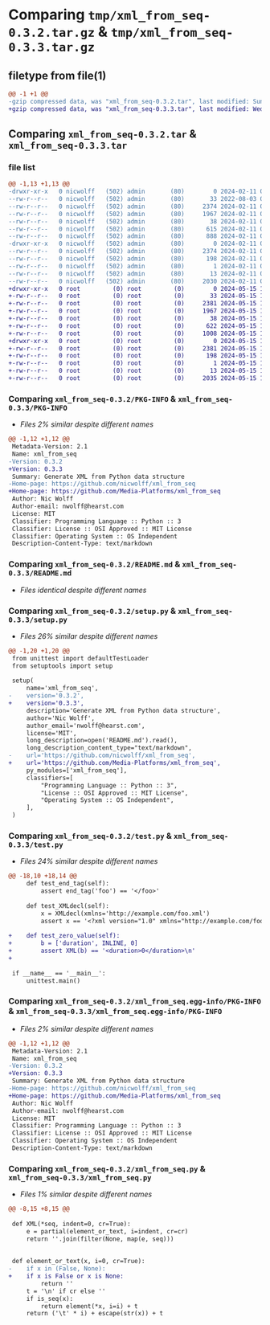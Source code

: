# Comparing `tmp/xml_from_seq-0.3.2.tar.gz` & `tmp/xml_from_seq-0.3.3.tar.gz`

## filetype from file(1)

```diff
@@ -1 +1 @@
-gzip compressed data, was "xml_from_seq-0.3.2.tar", last modified: Sun Feb 11 04:30:11 2024, max compression
+gzip compressed data, was "xml_from_seq-0.3.3.tar", last modified: Wed May 15 14:46:41 2024, max compression
```

## Comparing `xml_from_seq-0.3.2.tar` & `xml_from_seq-0.3.3.tar`

### file list

```diff
@@ -1,13 +1,13 @@
-drwxr-xr-x   0 nicwolff   (502) admin       (80)        0 2024-02-11 04:30:11.438279 xml_from_seq-0.3.2/
--rw-r--r--   0 nicwolff   (502) admin       (80)       33 2022-08-03 00:53:50.000000 xml_from_seq-0.3.2/MANIFEST.in
--rw-r--r--   0 nicwolff   (502) admin       (80)     2374 2024-02-11 04:30:11.438073 xml_from_seq-0.3.2/PKG-INFO
--rw-r--r--   0 nicwolff   (502) admin       (80)     1967 2024-02-11 04:29:04.000000 xml_from_seq-0.3.2/README.md
--rw-r--r--   0 nicwolff   (502) admin       (80)       38 2024-02-11 04:30:11.438318 xml_from_seq-0.3.2/setup.cfg
--rw-r--r--   0 nicwolff   (502) admin       (80)      615 2024-02-11 04:22:56.000000 xml_from_seq-0.3.2/setup.py
--rw-r--r--   0 nicwolff   (502) admin       (80)      888 2024-02-11 04:28:01.000000 xml_from_seq-0.3.2/test.py
-drwxr-xr-x   0 nicwolff   (502) admin       (80)        0 2024-02-11 04:30:11.437887 xml_from_seq-0.3.2/xml_from_seq.egg-info/
--rw-r--r--   0 nicwolff   (502) admin       (80)     2374 2024-02-11 04:30:11.000000 xml_from_seq-0.3.2/xml_from_seq.egg-info/PKG-INFO
--rw-r--r--   0 nicwolff   (502) admin       (80)      198 2024-02-11 04:30:11.000000 xml_from_seq-0.3.2/xml_from_seq.egg-info/SOURCES.txt
--rw-r--r--   0 nicwolff   (502) admin       (80)        1 2024-02-11 04:30:11.000000 xml_from_seq-0.3.2/xml_from_seq.egg-info/dependency_links.txt
--rw-r--r--   0 nicwolff   (502) admin       (80)       13 2024-02-11 04:30:11.000000 xml_from_seq-0.3.2/xml_from_seq.egg-info/top_level.txt
--rw-r--r--   0 nicwolff   (502) admin       (80)     2030 2024-02-11 04:29:30.000000 xml_from_seq-0.3.2/xml_from_seq.py
+drwxr-xr-x   0 root         (0) root         (0)        0 2024-05-15 14:46:41.326979 xml_from_seq-0.3.3/
+-rw-r--r--   0 root         (0) root         (0)       33 2024-05-15 14:42:40.000000 xml_from_seq-0.3.3/MANIFEST.in
+-rw-r--r--   0 root         (0) root         (0)     2381 2024-05-15 14:46:41.326543 xml_from_seq-0.3.3/PKG-INFO
+-rw-r--r--   0 root         (0) root         (0)     1967 2024-05-15 14:42:40.000000 xml_from_seq-0.3.3/README.md
+-rw-r--r--   0 root         (0) root         (0)       38 2024-05-15 14:46:41.327126 xml_from_seq-0.3.3/setup.cfg
+-rw-r--r--   0 root         (0) root         (0)      622 2024-05-15 14:42:40.000000 xml_from_seq-0.3.3/setup.py
+-rw-r--r--   0 root         (0) root         (0)     1008 2024-05-15 14:42:40.000000 xml_from_seq-0.3.3/test.py
+drwxr-xr-x   0 root         (0) root         (0)        0 2024-05-15 14:46:41.326091 xml_from_seq-0.3.3/xml_from_seq.egg-info/
+-rw-r--r--   0 root         (0) root         (0)     2381 2024-05-15 14:46:41.000000 xml_from_seq-0.3.3/xml_from_seq.egg-info/PKG-INFO
+-rw-r--r--   0 root         (0) root         (0)      198 2024-05-15 14:46:41.000000 xml_from_seq-0.3.3/xml_from_seq.egg-info/SOURCES.txt
+-rw-r--r--   0 root         (0) root         (0)        1 2024-05-15 14:46:41.000000 xml_from_seq-0.3.3/xml_from_seq.egg-info/dependency_links.txt
+-rw-r--r--   0 root         (0) root         (0)       13 2024-05-15 14:46:41.000000 xml_from_seq-0.3.3/xml_from_seq.egg-info/top_level.txt
+-rw-r--r--   0 root         (0) root         (0)     2035 2024-05-15 14:42:40.000000 xml_from_seq-0.3.3/xml_from_seq.py
```

### Comparing `xml_from_seq-0.3.2/PKG-INFO` & `xml_from_seq-0.3.3/PKG-INFO`

 * *Files 2% similar despite different names*

```diff
@@ -1,12 +1,12 @@
 Metadata-Version: 2.1
 Name: xml_from_seq
-Version: 0.3.2
+Version: 0.3.3
 Summary: Generate XML from Python data structure
-Home-page: https://github.com/nicwolff/xml_from_seq
+Home-page: https://github.com/Media-Platforms/xml_from_seq
 Author: Nic Wolff
 Author-email: nwolff@hearst.com
 License: MIT
 Classifier: Programming Language :: Python :: 3
 Classifier: License :: OSI Approved :: MIT License
 Classifier: Operating System :: OS Independent
 Description-Content-Type: text/markdown
```

### Comparing `xml_from_seq-0.3.2/README.md` & `xml_from_seq-0.3.3/README.md`

 * *Files identical despite different names*

### Comparing `xml_from_seq-0.3.2/setup.py` & `xml_from_seq-0.3.3/setup.py`

 * *Files 26% similar despite different names*

```diff
@@ -1,20 +1,20 @@
 from unittest import defaultTestLoader
 from setuptools import setup
 
 setup(
     name='xml_from_seq',
-    version='0.3.2',
+    version='0.3.3',
     description='Generate XML from Python data structure',
     author='Nic Wolff',
     author_email='nwolff@hearst.com',
     license='MIT',
     long_description=open('README.md').read(),
     long_description_content_type="text/markdown",
-    url='https://github.com/nicwolff/xml_from_seq',
+    url='https://github.com/Media-Platforms/xml_from_seq',
     py_modules=['xml_from_seq'],
     classifiers=[
         "Programming Language :: Python :: 3",
         "License :: OSI Approved :: MIT License",
         "Operating System :: OS Independent",
     ],
 )
```

### Comparing `xml_from_seq-0.3.2/test.py` & `xml_from_seq-0.3.3/test.py`

 * *Files 24% similar despite different names*

```diff
@@ -18,10 +18,14 @@
     def test_end_tag(self):
         assert end_tag('foo') == '</foo>'
 
     def test_XMLdecl(self):
         x = XMLdecl(xmlns='http://example.com/foo.xml')
         assert x == '<?xml version="1.0" xmlns="http://example.com/foo.xml"?>\n'
 
+    def test_zero_value(self):
+        b = ['duration', INLINE, 0]
+        assert XML(b) == '<duration>0</duration>\n'
+
 
 if __name__ == '__main__':
     unittest.main()
```

### Comparing `xml_from_seq-0.3.2/xml_from_seq.egg-info/PKG-INFO` & `xml_from_seq-0.3.3/xml_from_seq.egg-info/PKG-INFO`

 * *Files 2% similar despite different names*

```diff
@@ -1,12 +1,12 @@
 Metadata-Version: 2.1
 Name: xml_from_seq
-Version: 0.3.2
+Version: 0.3.3
 Summary: Generate XML from Python data structure
-Home-page: https://github.com/nicwolff/xml_from_seq
+Home-page: https://github.com/Media-Platforms/xml_from_seq
 Author: Nic Wolff
 Author-email: nwolff@hearst.com
 License: MIT
 Classifier: Programming Language :: Python :: 3
 Classifier: License :: OSI Approved :: MIT License
 Classifier: Operating System :: OS Independent
 Description-Content-Type: text/markdown
```

### Comparing `xml_from_seq-0.3.2/xml_from_seq.py` & `xml_from_seq-0.3.3/xml_from_seq.py`

 * *Files 1% similar despite different names*

```diff
@@ -8,15 +8,15 @@
 
 def XML(*seq, indent=0, cr=True):
     e = partial(element_or_text, i=indent, cr=cr)
     return ''.join(filter(None, map(e, seq)))
 
 
 def element_or_text(x, i=0, cr=True):
-    if x in (False, None):
+    if x is False or x is None:
         return ''
     t = '\n' if cr else ''
     if is_seq(x):
         return element(*x, i=i) + t
     return ('\t' * i) + escape(str(x)) + t
```

